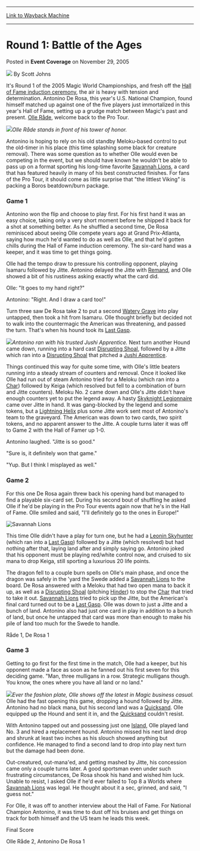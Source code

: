 
---
[Link to Wayback Machine](https://web.archive.org/web/20220630201935/https://magic.wizards.com/en/articles/archive/event-coverage/round-1-battle-ages-2005-11-29)

[_metadata_:author]:- "Scott Johns"
[_metadata_:description]:- "It's Round 1 of the 2005 Magic World Championships, and fresh off the Hall of Fame induction ceremony, the air is heavy with tension and determination. Antonino De Rosa, this year's U.S. National Champion, found himself matched up against one of the five players just immortalized in this year's Hall of Fame, setting up a grudge match between Magic's past and present. Olle"
[_metadata_:generator]:- "Drupal 7 (http://drupal.org)"
[_metadata_:node]:- "588836"
[_metadata_:publish_date]:- "2005-11-29"
[_metadata_:source]:- "div-main-content"
[_metadata_:title]:- "Round 1: Battle of the Ages"
[_metadata_:wayback_capture_timestamp]:- "2022-06-30 20:19:35"
[_metadata_:wayback_raw_url]:- "https://web.archive.org/web/20220630201935id_/https://magic.wizards.com/en/articles/archive/event-coverage/round-1-battle-ages-2005-11-29"
[_metadata_:wayback_url]:- "https://magic.wizards.com/en/articles/archive/event-coverage/round-1-battle-ages-2005-11-29"
---


Round 1: Battle of the Ages
===========================



 Posted in **Event Coverage**
 on November 29, 2005 






![](https://media.magic.wizards.com/styles/auth_small/public/images/person/authorpic_scottjohns.jpg)
By Scott Johns












It's Round 1 of the 2005 Magic World Championships, and fresh off the [Hall of Fame induction ceremony](/en/node/574031), the air is heavy with tension and determination. Antonino De Rosa, this year's U.S. National Champion, found himself matched up against one of the five players just immortalized in this year's Hall of Fame, setting up a grudge match between Magic's past and present. [Olle Råde](/en/articles/archive/event-coverage/2005-11-22-4), welcome back to the Pro Tour.


![](https://media.magic.wizards.com/image_legacy_migration/sideboard/images/worlds05/rade_ring.jpg)*Olle Råde stands in front of his tower of honor.*


Antonino is hoping to rely on his old standby Meloku-based control to put the old-timer in his place (this time splashing some black for creature removal). There was some question as to whether Olle would even be competing in the event, but we should have known he wouldn't be able to pass up on a format sporting his long-time favorite [Savannah Lions](https://gatherer.wizards.com/Pages/Card/Details.aspx?name=Savannah+Lions), a card that has featured heavily in many of his best constructed finishes. For fans of the Pro Tour, it should come as little surprise that "the littlest Viking" is packing a Boros beatdown/burn package.


### Game 1


Antonino won the flip and choose to play first. For his first hand it was an easy choice, taking only a very short moment before he shipped it back for a shot at something better. As he shuffled a second time, De Rosa reminisced about seeing Olle compete years ago at Grand Prix-Atlanta, saying how much he'd wanted to do as well as Olle, and that he'd gotten chills during the Hall of Fame induction ceremony. The six-card hand was a keeper, and it was time to get things going.


Olle had the tempo draw to pressure his controlling opponent, playing Isamaru followed by Jitte. Antonino delayed the Jitte with [Remand](https://gatherer.wizards.com/Pages/Card/Details.aspx?name=Remand), and Olle showed a bit of his rustiness asking exactly what the card did.


Olle: "It goes to my hand right?"


Antonino: "Right. And I draw a card too!"


Turn three saw De Rosa take 2 to put a second [Watery Grave](https://gatherer.wizards.com/Pages/Card/Details.aspx?name=Watery+Grave) into play untapped, then took a hit from Isamaru. Olle thought briefly but decided not to walk into the countermagic the American was threatening, and passed the turn. That's when his hound took its [Last Gasp](https://gatherer.wizards.com/Pages/Card/Details.aspx?name=Last+Gasp).


![](https://media.magic.wizards.com/image_legacy_migration/sideboard/images/worlds05/r1_derosa.jpg)*Antonino ran with his trusted Jushi Apprentice.*
Next turn another Hound came down, running into a hard cast [Disrupting Shoal](https://gatherer.wizards.com/Pages/Card/Details.aspx?name=Disrupting+Shoal), followed by a Jitte which ran into a [Disrupting Shoal](https://gatherer.wizards.com/Pages/Card/Details.aspx?name=Disrupting+Shoal) that pitched a [Jushi Apprentice](https://gatherer.wizards.com/Pages/Card/Details.aspx?name=Jushi+Apprentice).


Things continued this way for quite some time, with Olle's little beaters running into a steady stream of counters and removal. Once it looked like Olle had run out of steam Antonino tried for a Meloku (which ran into a [Char](https://gatherer.wizards.com/Pages/Card/Details.aspx?name=Char)) followed by Keiga (which resolved but fell to a combination of burn and Jitte counters). Meloku No. 2 came down and Olle's Jitte didn't have enough counters yet to put the legend away. A hasty [Skyknight Legionnaire](https://gatherer.wizards.com/Pages/Card/Details.aspx?name=Skyknight+Legionnaire) came over Jitte in hand. It was gang-blocked by the legend and some tokens, but a [Lightning Helix](https://gatherer.wizards.com/Pages/Card/Details.aspx?name=Lightning+Helix) plus some Jitte work sent most of Antonino's team to the graveyard. The American was down to two cards, two spirit tokens, and no apparent answer to the Jitte. A couple turns later it was off to Game 2 with the Hall of Famer up 1-0.


Antonino laughed. "Jitte is so good."


"Sure is, it definitely won that game."


"Yup. But I think I misplayed as well."


### Game 2


For this one De Rosa again threw back his opening hand but managed to find a playable six-card set. During his second bout of shuffling he asked Olle if he'd be playing in the Pro Tour events again now that he's in the Hall of Fame. Olle smiled and said, "I'll definitely go to the ones in Europe!"



![Savannah Lions](http://gatherer.wizards.com/Handlers/Image.ashx?type=card&name=Savannah+Lions)

This time Olle didn't have a play for turn one, but he had a [Leonin Skyhunter](https://gatherer.wizards.com/Pages/Card/Details.aspx?name=Leonin+Skyhunter) (which ran into a [Last Gasp](https://gatherer.wizards.com/Pages/Card/Details.aspx?name=Last+Gasp)) followed by a Jitte (which resolved) but had nothing after that, laying land after and simply saying go. Antonino joked that his opponent must be playing red/white control now, and cruised to six mana to drop Keiga, still sporting a luxurious 20 life points.


The dragon fell to a couple burn spells on Olle's main phase, and once the dragon was safely in the 'yard the Swede added a [Savannah Lions](https://gatherer.wizards.com/Pages/Card/Details.aspx?name=Savannah+Lions) to the board. De Rosa answered with a Meloku that had two open mana to back it up, as well as a [Disrupting Shoal](https://gatherer.wizards.com/Pages/Card/Details.aspx?name=Disrupting+Shoal) (pitching [Hinder](https://gatherer.wizards.com/Pages/Card/Details.aspx?name=Hinder)) to stop the [Char](https://gatherer.wizards.com/Pages/Card/Details.aspx?name=Char) that tried to take it out. [Savannah Lions](https://gatherer.wizards.com/Pages/Card/Details.aspx?name=Savannah+Lions) tried to pick up the Jitte, but the American's final card turned out to be a [Last Gasp](https://gatherer.wizards.com/Pages/Card/Details.aspx?name=Last+Gasp). Olle was down to just a Jitte and a bunch of land. Antonino also had just one card in play in addition to a bunch of land, but once he untapped that card was more than enough to make his pile of land too much for the Swede to handle.


Råde 1, De Rosa 1


### Game 3


Getting to go first for the first time in the match, Olle had a keeper, but his opponent made a face as soon as he fanned out his first seven for this deciding game. "Man, three mulligans in a row. Strategic mulligans though. You know, the ones where you have all land or no land."


![](https://media.magic.wizards.com/image_legacy_migration/sideboard/images/worlds05/fm1_rade.jpg)*Ever the fashion plate, Olle shows off the latest in Magic business casual.*
Olle had the fast opening this game, dropping a hound followed by Jitte. Antonino had no black mana, but his second land was a [Quicksand](https://gatherer.wizards.com/Pages/Card/Details.aspx?name=Quicksand). Olle equipped up the Hound and sent it in, and the [Quicksand](https://gatherer.wizards.com/Pages/Card/Details.aspx?name=Quicksand) couldn't resist.


With Antonino tapped out and possessing just one [Island](https://gatherer.wizards.com/Pages/Card/Details.aspx?name=Island), Olle played land No. 3 and hired a replacement hound. Antonino missed his next land drop and shrunk at least two inches as his slouch showed anything but confidence. He managed to find a second land to drop into play next turn but the damage had been done.


Out-creatured, out-mana'ed, and getting mashed by Jitte, his concession came only a couple turns later. A good sportsman even under such frustrating circumstances, De Rosa shook his hand and wished him luck. Unable to resist, I asked Olle if he'd ever failed to Top 8 a Worlds where [Savannah Lions](https://gatherer.wizards.com/Pages/Card/Details.aspx?name=Savannah+Lions) was legal. He thought about it a sec, grinned, and said, "I guess not."


For Olle, it was off to another interview about the Hall of Fame. For National Champion Antonino, it was time to dust off his bruises and get things on track for both himself and the US team he leads this week.


Final Score  

Olle Råde 2, Antonino De Rosa 1








